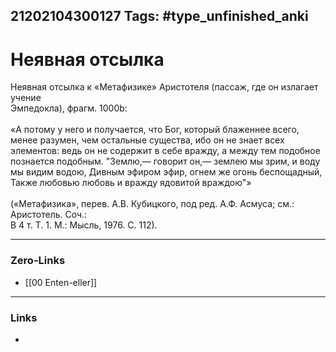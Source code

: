 21202104300127
Tags: #type_unfinished_anki 
---
# Неявная отсылка

Неявная отсылка к «Метафизике» Аристотеля (пассаж, где он излагает учение <br>Эмпедокла), фрагм. 1000b: <br><br>«А потому у него и получается, что Бог, который блаженнее всего, менее разумен, чем остальные существа, ибо он не знает всех элементов: ведь он не содержит в себе вражду, а между тем подобное познается подобным. "Землю,— говорит он,— землею мы зрим, и воду мы видим водою, Дивным эфиром эфир, огнем же огонь беспощадный, Также любовью любовь и вражду ядовитой враждою"» <br><br>(«Метафизика», перев. A.B. Кубицкого, под ред. А.Ф. Асмуса; см.: Аристотель. Соч.: <br>В 4 т. Т. 1. М.: Мысль, 1976. С. 112). 

---
### Zero-Links
- [[00 Enten-eller]]
---
### Links
-